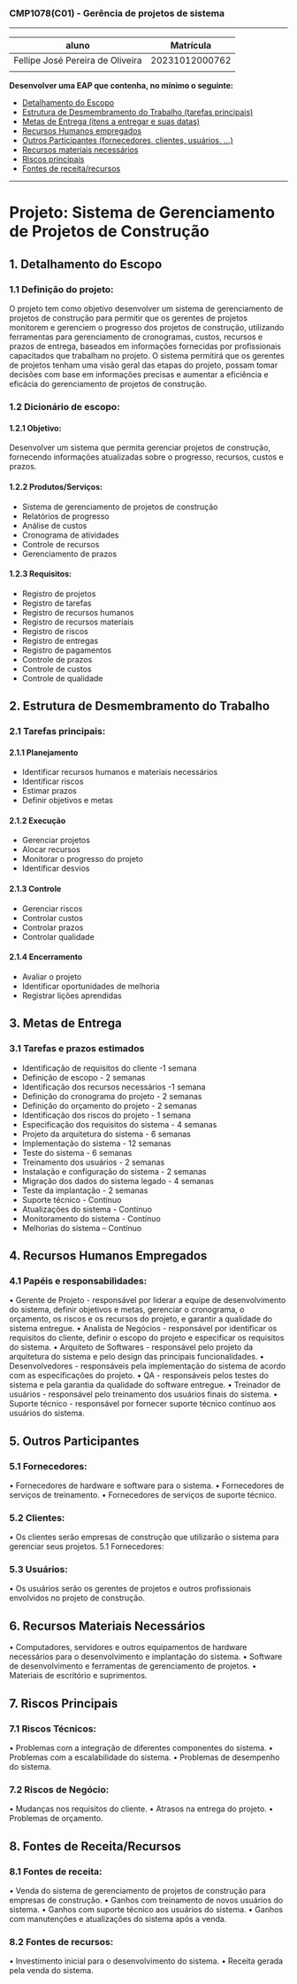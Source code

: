 ### CMP1078(C01) - Gerência de projetos de sistema
---------------------------------------------
| aluno | Matrícula |
|-|-| 
| Fellipe José Pereira de Oliveira |20231012000762
|  |
<a name="ancora"></a>
**Desenvolver uma EAP que contenha, no mínimo o seguinte:**
- [Detalhamento do Escopo](#ancora1)
- [Estrutura de Desmembramento do Trabalho (tarefas principais)](#ancora2)
- [Metas de Entrega (itens a entregar e suas datas)](#ancora3)
- [Recursos Humanos empregados](#ancora4)
- [Outros Participantes (fornecedores, clientes, usuários, ...)](#ancora5)
- [Recursos materiais necessários](#ancora6)
- [Riscos principais](#ancora7)
- [Fontes de receita/recursos](#ancora8)

------------------------------------
# Projeto: Sistema de Gerenciamento de Projetos de Construção

## 1. Detalhamento do Escopo
<a id="ancora1"></a>
### 1.1 Definição do projeto:
O projeto tem como objetivo desenvolver um sistema de gerenciamento de projetos de construção para permitir que os gerentes de projetos monitorem e gerenciem o progresso dos projetos de construção, utilizando ferramentas para gerenciamento de cronogramas, custos, recursos e prazos de entrega, baseados em informações fornecidas por profissionais capacitados que trabalham no projeto. O sistema permitirá que os gerentes de projetos tenham uma visão geral das etapas do projeto, possam tomar decisões com base em informações precisas e aumentar a eficiência e eficácia do gerenciamento de projetos de construção.

### 1.2 Dicionário de escopo:

#### 1.2.1 Objetivo: 
Desenvolver um sistema que permita gerenciar projetos de construção, fornecendo informações atualizadas sobre o progresso, recursos, custos e prazos.

#### 1.2.2 Produtos/Serviços:

-   Sistema de gerenciamento de projetos de construção
-   Relatórios de progresso
-   Análise de custos
-   Cronograma de atividades
-   Controle de recursos
-   Gerenciamento de prazos

#### 1.2.3 Requisitos:

-   Registro de projetos
-   Registro de tarefas
-   Registro de recursos humanos
-   Registro de recursos materiais
-   Registro de riscos
-   Registro de entregas
-   Registro de pagamentos
-   Controle de prazos
-   Controle de custos
-   Controle de qualidade

## 2.  Estrutura de Desmembramento do Trabalho
<a id="ancora2"></a>
### 2.1 Tarefas principais: 

#### 2.1.1 Planejamento

-   Identificar recursos humanos e materiais necessários
-   Identificar riscos
-   Estimar prazos
-   Definir objetivos e metas

#### 2.1.2 Execução

-   Gerenciar projetos
-   Alocar recursos
-   Monitorar o progresso do projeto
-   Identificar desvios

#### 2.1.3 Controle

-   Gerenciar riscos
-   Controlar custos
-   Controlar prazos
-   Controlar qualidade

#### 2.1.4 Encerramento

-   Avaliar o projeto
-   Identificar oportunidades de melhoria
-   Registrar lições aprendidas

## 3.  Metas de Entrega
<a id="ancora3"></a>
### 3.1 Tarefas e prazos estimados

-   Identificação de requisitos do cliente -1 semana
-   Definição de escopo - 2 semanas
-   Identificação dos recursos necessários -1 semana
-   Definição do cronograma do projeto - 2 semanas
-   Definição do orçamento do projeto - 2 semanas
-   Identificação dos riscos do projeto - 1 semana
-   Especificação dos requisitos do sistema - 4 semanas
-   Projeto da arquitetura do sistema - 6 semanas
-   Implementação do sistema - 12 semanas
-   Teste do sistema - 6 semanas
-   Treinamento dos usuários - 2 semanas
-   Instalação e configuração do sistema - 2 semanas
-   Migração dos dados do sistema legado - 4 semanas
-   Teste da implantação - 2 semanas
-   Suporte técnico - Contínuo
-   Atualizações do sistema - Contínuo
-   Monitoramento do sistema - Contínuo
-   Melhorias do sistema – Contínuo

## 4. Recursos Humanos Empregados
<a id="ancora4"></a>
### 4.1 Papéis e responsabilidades:

• Gerente de Projeto - responsável por liderar a equipe de desenvolvimento do sistema, definir objetivos e metas, gerenciar o cronograma, o orçamento, os riscos e os recursos do projeto, e garantir a qualidade do sistema entregue.
• Analista de Negócios - responsável por identificar os requisitos do cliente, definir o escopo do projeto e especificar os requisitos do sistema.
• Arquiteto de Softwares - responsável pelo projeto da arquitetura do sistema e pelo design das principais funcionalidades.
• Desenvolvedores - responsáveis pela implementação do sistema de acordo com as especificações do projeto.
• QA - responsáveis pelos testes do sistema e pela garantia da qualidade do software entregue.
• Treinador de usuários - responsável pelo treinamento dos usuários finais do sistema.
• Suporte técnico - responsável por fornecer suporte técnico contínuo aos usuários do sistema.

## 5. Outros Participantes
<a id="ancora5"></a>
### 5.1 Fornecedores:

• Fornecedores de hardware e software para o sistema.
• Fornecedores de serviços de treinamento.
• Fornecedores de serviços de suporte técnico.

### 5.2 Clientes:

• Os clientes serão empresas de construção que utilizarão o sistema para gerenciar seus projetos. 5.1 Fornecedores:

### 5.3 Usuários:

• Os usuários serão os gerentes de projetos e outros profissionais envolvidos no projeto de construção.

## 6.  Recursos Materiais Necessários
<a id="ancora6"></a>
• Computadores, servidores e outros equipamentos de hardware necessários para o desenvolvimento e implantação do sistema.
• Software de desenvolvimento e ferramentas de gerenciamento de projetos.
• Materiais de escritório e suprimentos.

## 7. Riscos Principais
<a id="ancora6"></a>
### 7.1 Riscos Técnicos:

• Problemas com a integração de diferentes componentes do sistema.
• Problemas com a escalabilidade do sistema.
• Problemas de desempenho do sistema.

### 7.2 Riscos de Negócio:

• Mudanças nos requisitos do cliente.
• Atrasos na entrega do projeto.
• Problemas de orçamento.

## 8.  Fontes de Receita/Recursos
<a id="ancora8"></a>
### 8.1 Fontes de receita:

• Venda do sistema de gerenciamento de projetos de construção para empresas de construção.
• Ganhos com treinamento de novos usuários do sistema.
• Ganhos com suporte técnico aos usuários do sistema.
• Ganhos com manutenções e atualizações do sistema após a venda.

### 8.2 Fontes de recursos:

• Investimento inicial para o desenvolvimento do sistema.
• Receita gerada pela venda do sistema.